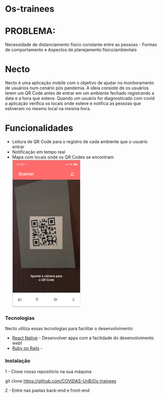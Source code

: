 # Os-trainees
# PROBLEMA:
Necessidade de distanciamento físico constante entre as pessoas - Formas de comportamento e Aspectos de planejamento físico/ambientais
# Necto

Necto é uma aplicação mobile com o objetivo de ajudar no monitoramento de usuários num cenário pós pandemia. A ideia consiste de os usuários lerem um QR Code antes de entrar em um ambiente fechado registrando a data e a hora que esteve. Quando um usuário for diagnosticado com covid a aplicação verifica os locais onde esteve e notifica as pessoas que estiveram no mesmo local na mesma hora.

# Funcionalidades

  - Leitura de QR Code para o registro de cada ambiente que o usuário entrar
  - Notificação em tempo real
  - Mapa com locais onde os QR Codes se encontram
  ![scanner](https://github.com/COVIDAS-UnB/Os-trainees/blob/master/front-end/images/scanner.png)
 

### Tecnologias

Necto utiliza essas tecnologias para facilitar o desenvolvimento:

* [React Native](https://github.com/facebook/react-native) - Desenvolver apps com a facilidade do desenvolvimento web!
* [Ruby on Rails](https://rubyonrails.org/) - 

### Instalação

1 - Clone nosso repositório na sua máquina

git clone https://github.com/COVIDAS-UnB/Os-trainees

2 - Entre nas pastas back-end e front-end
